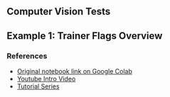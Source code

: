 Computer Vision Tests
----

## Example 1: Trainer Flags Overview

### References

- [Original notebook link on Google Colab](https://colab.research.google.com/github/PytorchLightning/pytorch-lightning/blob/master/notebooks/05-trainer-flags-overview.ipynb)
- [Youtube Intro Video](https://www.youtube.com/watch?v=gUF6WUq0Cf4&feature=emb_logo)
- [Tutorial Series](https://www.pytorchlightning.ai/tutorials)